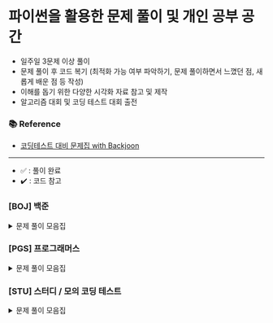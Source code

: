 # 파이썬을 활용한 문제 풀이 및 개인 공부 공간

- 일주일 3문제 이상 풀이
- 문제 풀이 후 코드 복기 (최적화 가능 여부 파악하기, 문제 풀이하면서 느꼈던 점, 새롭게 배운 점 등 작성)
- 이해를 돕기 위한 다양한 시각화 자료 참고 및 제작
- 알고리즘 대회 및 코딩 테스트 대회 출전

### 📚 Reference
- [코딩테스트 대비 문제집 with Backjoon](https://github.com/tony9402/baekjoon)

---
- ✅ : 풀이 완료
- ✔️ : 코드 참고

### [BOJ] 백준

<details>
	<summary>문제 풀이 모음집</summary>
  </br>
	
  |코드 번호|이름|난이도|풀이 유형|풀이 코드|풀이 시간|상태|
  |:------:|:------|:------:|:------|:------|:------|:------:|
  |**_18258_**|	[큐2](https://www.acmicpc.net/problem/18258)|	실버 4|	`자료 구조`|	[18258_큐2.py](./[BOJ]/자료구조/18258_큐2.py)|	00:10:00.00|	✅|
  |**_10828_**|	[스택](https://www.acmicpc.net/problem/10828)|	실버 4|	`자료 구조`|	[10828_스택.py](./[BOJ]/자료구조/10828_스택.py)|	00:05:36.22|	✅|
  |**_21922_**|	[학부 연구생 민상](https://www.acmicpc.net/problem/21922)|	골드 5|	`시뮬레이션`|	[21922_학부연구생민상.py](./[BOJ]/시뮬레이션/21922_학부연구생민상.py)|	01:07:49.42|	✅|
  |**_2529_**|	[부등호](https://www.acmicpc.net/problem/2529)|	실버 1|	`백 트래킹`|	[2529_부등호.py](./[BOJ]/백트래킹/2529_부등호.py)|	00:35:18.00|	✔️|
  |**_15686_**|	[치킨 배달](https://www.acmicpc.net/problem/15686)|	골드 5|	`백 트래킹`|	[15686_치킨배달.py](./[BOJ]/백트래킹/15686_치킨배달.py)|	01:13:04.00|	✔️|
  |**_9663_**|	★ [N-Queens](https://www.acmicpc.net/problem/9663)|	골드 4|	`백 트래킹`|	[9663_NQueens.py](./[BOJ]/백트래킹/9663_NQueens.py)|	00:54:16.97|	✅|
  |**_1003_**|	[피보나치 함수](https://www.acmicpc.net/problem/1003)|	실버 3|	`동적 프로그래밍`|	[1003_피보나치함수.py](./[BOJ]/동적프로그래밍/1003_피보나치함수.py)|	00:10:45.00|	✅|
  |**_11726_**|	[2xn 타일링](https://www.acmicpc.net/problem/11726)|	실버 3|	`동적 프로그래밍`|	[11726_2xn타일링.py](./[BOJ]/동적프로그래밍/11726_2xn타일링.py)|	00:10:56.31|	✅|
  |**_1912_**|	[연속 합](https://www.acmicpc.net/problem/1912)|	실버 2|	`동적 프로그래밍`|	[1912_연속합.py](./[BOJ]/동적프로그래밍/1912_연속합.py)|	00:17:34.18|	✔️|
  |**_11053_**|	[가장 긴 증가하는 부분 수열](https://www.acmicpc.net/problem/11053)|	실버 2|	`동적 프로그래밍`|	[11053_가장긴증가하는부분수열.py](./[BOJ]/동적프로그래밍/11053_가장긴증가하는부분수열.py)|	00:18:52.10|	✔️|
  |**_9251_**|	[LCS](https://www.acmicpc.net/problem/9251)|	골드 5|	`동적 프로그래밍`|	[9251_LCS.py](./[BOJ]/동적프로그래밍/9251_LCS.py)|	00:47:57.00|	✔️|
  |**_1018_**|	[체스판 다시 칠하기](https://www.acmicpc.net/problem/1018)|	실버 4|	`완전 탐색`|	[1018_체스판다시칠하기.py](./[BOJ]/완전탐색/1018_체스판다시칠하기.py)|	00:16:59.00|	✅|
  |**_1051_**|	[숫자 정사각형](https://www.acmicpc.net/problem/1051)|	실버 3|	`완전 탐색`|	[1051_숫자정사각형.py](./[BOJ]/완전탐색/1051_숫자정사각형.py)|	00:25:18.00|	✅|
  |**_2615_**|	★ [오목](https://www.acmicpc.net/problem/2529)|	실버 1|	`완전 탐색`|	[2615_오목.py](./[BOJ]/완전탐색/2615_오목.py)|	01:06:54.00|	✅|
  |**_2776_**|	[암기왕](https://www.acmicpc.net/problem/2776)|	실버 4|	`이분 탐색`|	[2776_암기왕.py](./[BOJ]/이분탐색/2776_암기왕.py)|	00:10:46.00|	✅|
  |**_11663_**|	[선분위의 점](https://www.acmicpc.net/problem/11663)|	실버 3|	`이분 탐색`|	[11663_선분위의점.py](./[BOJ]/이분탐색/11663_선분위의점.py)|	00:26:40.00|	✅|
  |**_1654_**|	[랜선자르기](https://www.acmicpc.net/problem/1654)|	실버 2|	`이분 탐색`|	[1654_랜선자르기.py](./[BOJ]/이분탐색/1654_랜선자르기.py)|	00:17:01.00|	✅|
  |**_2343_**|	[기타 레슨](https://www.acmicpc.net/problem/2343)|	실버 1|	`이분 탐색`|	[2343_기타레슨.py](./[BOJ]/이분탐색/2343_기타레슨.py)|	00:24:06.00|	✅|
  |**_17503_**|	★ [맥주 축제](https://www.acmicpc.net/problem/17503)|	실버 1|	`이분 탐색`|	[17503_맥주축제.py](./[BOJ]/이분탐색/17503_맥주축제.py)|	00:54:04.00|	✔️|
  |**_22871_**|	★ [징검다리 건너기](https://www.acmicpc.net/problem/22871)|	실버 1|	`이분 탐색`|	[22871_징검다리건너기.py](./[BOJ]/이분탐색/22871_징검다리건너기.py)|	01:13:16.57|	✔️|
  |**_2470_**|	[두 용액](https://www.acmicpc.net/problem/2470)|	골드 5|	`투 포인터`|	[2470_두용액.py](./[BOJ]/투포인터/2470_두용액.py)|	00:29:08.00|	✅|
  |**_1260_**|	[DFS와 BFS](https://www.acmicpc.net/problem/1260)|	실버 2|	`그래프`|	[1260_DFS와BFS.py](./[BOJ]/그래프/1260_DFS와BFS.py)|	00:29:17.00|	✅|
  |**_1012_**|	[유기농 배추](https://www.acmicpc.net/problem/1012)|	실버 2|	`그래프`|	[1012_유기농배추.py](./[BOJ]/그래프/1012_유기농배추.py)|	00:07:48.38|	✅|
  |**_1697_**|	[숨바꼭질](https://www.acmicpc.net/problem/1697)|	실버 1|	`그래프`|	[1697_숨바꼭질.py](./[BOJ]/그래프/1697_숨바꼭질.py)|	00:31:22.00|	✅|
  |**_2667_**|	[단지 번호 붙이기](https://www.acmicpc.net/problem/2667)|	실버 1|	`그래프`|	[2667_단지번호붙이기.py](./[BOJ]/그래프/2667_단지번호붙이기.py)|	00:23:30.00| ✅|
  |**_1325_**|	[효율적인 해킹](https://www.acmicpc.net/problem/1325)|	실버 1|	`그래프`|	[1325_효율적인해킹.py](./[BOJ]/그래프/1325_효율적인해킹.py)|	00:19:50.00|	✅|
  |**_1707_**|	[이분 그래프](https://www.acmicpc.net/problem/1707)|	골드 4|	`그래프`|	[1707_이분그래프.py](./[BOJ]/그래프/1707_이분그래프.py)|	00:43:30.00|	✔️|
  |**_2573_**|	[빙산](https://www.acmicpc.net/problem/2573)|	골드 4|	`그래프`|	[2573_빙산.py](./[BOJ]/그래프/2573_빙산.py)|	00:19:26.03|	✅|
  |**_10282_**|	[해킹](https://www.acmicpc.net/problem/10282)|	골드 4|	`그래프`|	[10282_해킹.py](./[BOJ]/그래프/10282_해킹.py)|	00:10:28.93|	✅|
  |**_27961_**|	[고양이는 많을수록 좋다](https://www.acmicpc.net/problem/27961)|	브론즈 1|	`그리디`|	[27961_고양이는많을수록좋다.py](./[BOJ]/그리디/27961_고양이는많을수록좋다.py)|	00:09:23.00|	✅|
  |**_11399_**|	[ATM](https://www.acmicpc.net/problem/11399)|	실버 4|	`그리디`|	[11399_ATM.py](./[BOJ]/그리디/11399_ATM.py)|	00:15:18.00|	✅|
  |**_12933_**|	[오리](https://www.acmicpc.net/problem/12933)|	실버 2|	`그리디`|	[12933_오리.py](./[BOJ]/그리디/12933_오리.py)|	00:35:52.00|	✔️|
  |**_1946_**|	[신입 사원](https://www.acmicpc.net/problem/1946)|	실버 1|	`그리디`|	[1946_신입사원.py](./[BOJ]/그리디/1946_신입사원.py)|	00:15:40.00|	✅|
  |**_1931_**|	★ [회의실 배정](https://www.acmicpc.net/problem/1931)|	골드 5|	`그리디`|	[1931_회의실배정.py](./[BOJ]/그리디/1931_회의실배정.py)|	00:08:39.91|	✅|
  |**_19598_**|	★ [최소 회의실 개수](https://www.acmicpc.net/problem/19598)|	골드 5|	`그리디`|	[19598_최소회의실개수.py](./[BOJ]/그리디/19598_최소회의실개수.py)|	01:15:27.00|	✔️|
</details>



### [PGS] 프로그래머스

<details>
	<summary>문제 풀이 모음집</summary>
  </br>
  
  |코드 번호|이름|난이도|풀이 유형|풀이 코드|풀이 시간|상태|
  |:------:|:------|:------:|:------|:------|:------|:------:|
  |**_92343_**|	[양과 늑대](https://school.programmers.co.kr/learn/courses/30/lessons/92343)|	Lv. 3|	`완전 탐색`|	[양과늑대.py](./[PGS]/양과늑대.py)|	00:00:00.00|	✔️|
  |**_12906_**|	[같은 숫자는 싫어](https://school.programmers.co.kr/learn/courses/30/lessons/12906)|	Lv. 1|	`자료 구조`|	[1_같은숫자는싫어.py](./[PGS]/자료구조/1_같은숫자는싫어.py)|	00:02:50.30|	✅|
  |**_42586_**|	[기능 개발](https://school.programmers.co.kr/learn/courses/30/lessons/42586)|	Lv. 2|	`자료 구조`|	[2_기능개발.py](./[PGS]/자료구조/2_기능개발.py)|	00:17:51.46|	✅|
  |**_12909_**|	[올바른 괄호](https://school.programmers.co.kr/learn/courses/30/lessons/12909)|	Lv. 2|	`자료 구조`|	[3_올바른괄호.py](./[PGS]/자료구조/3_올바른괄호.py)|	00:05:07.88|	✅|
  |**_42587_**|	[프로세스](https://school.programmers.co.kr/learn/courses/30/lessons/42587)|	Lv. 2|	`자료 구조`|	[4_프로세스.py](./[PGS]/자료구조/4_프로세스.py)|	00:12:06.44|	✅|
  |**_42583_**|	★ [다리를 지나는 트럭](https://school.programmers.co.kr/learn/courses/30/lessons/42583)|	Lv. 2|	`자료 구조`|	[5_다리를지나는트럭.py](./[PGS]/자료구조/5_다리를지나는트럭.py)|	00:57:47.70|	✅|
  |**_42584_**|	★ [주식 가격](https://school.programmers.co.kr/learn/courses/30/lessons/42584)|	Lv. 2|	`자료 구조`|	[6_주식가격.py](./[PGS]/자료구조/6_주식가격.py)|	00:27:52.10|	✅|
  |**_86491_**|	[최소 직사각형](https://school.programmers.co.kr/learn/courses/30/lessons/86491)|	Lv. 1|	`완전 탐색`|	[1_최소직사각형.py](./[PGS]/완전탐색/1_최소직사각형.py)|	00:33:11.71|	✅|
  |**_42840_**|	[모의고사](https://school.programmers.co.kr/learn/courses/30/lessons/42840)|	Lv. 1|	`완전 탐색`|	[2_모의고사.py](./[PGS]/완전탐색/2_모의고사.py)|00:12:53.97|	✅|
  |**_42839_**|	[소수 찾기](https://school.programmers.co.kr/learn/courses/30/lessons/42839)|	Lv. 2|	`완전 탐색`|	[3_소수찾기.py](./[PGS]/완전탐색/3_소수찾기.py)|	00:09:45.89|	✅|
  |**_42842_**|	[카펫](https://school.programmers.co.kr/learn/courses/30/lessons/42842)|	Lv. 2|	`완전 탐색`|	[4_카펫.py](./[PGS]/완전탐색/4_카펫.py)|	00:14:31.14|	✅|
  |**_87946_**|	★ [피로도](https://school.programmers.co.kr/learn/courses/30/lessons/87946)|	Lv. 2|	`완전 탐색`|	[5_피로도.py](./[PGS]/완전탐색/5_피로도.py)|	00:25:18.70|	✅|
  |**_86971_**|	★ [전력망을 둘로 나누기](https://school.programmers.co.kr/learn/courses/30/lessons/86971)|	Lv. 2|	`완전 탐색`|	[6_전력망을둘로나누기.py](./[PGS]/완전탐색/6_전력망을둘로나누기.py)|	00:55:45.07|	✅|
  |**_84512_**|	[모음 사전](https://school.programmers.co.kr/learn/courses/30/lessons/84512)|	Lv. 2|	`완전 탐색`|	[7_모음사전.py](./[PGS]/완전탐색/7_모음사전.py)|	00:37:54.06|	✅|
  |**_43165_**|	[타겟 넘버](https://school.programmers.co.kr/learn/courses/30/lessons/43165)|	Lv. 2|	`그래프`|	[1_타겟넘버.py](./[PGS]/그래프/1_타겟넘버.py)|	00:08:53.32|	✅|
  |**_43162_**|	[네트워크](https://school.programmers.co.kr/learn/courses/30/lessons/43162)|	Lv. 3|	`그래프`|	[2_네트워크.py](./[PGS]/그래프/2_네트워크.py)|  00:07:38.24|	✅|
  |**_1844_**|	[게임 맵 최단 거리](https://school.programmers.co.kr/learn/courses/30/lessons/1844)|	Lv. 2|	`그래프`|	[3_게임맵최단거리.py](./[PGS]/그래프/3_게임맵최단거리.py)|	00:13:24.78|	✅|
  |**_43163_**|	★ [단어 변환](https://school.programmers.co.kr/learn/courses/30/lessons/43163)|	Lv. 3|	`그래프`|	[4_단어변환.py](./[PGS]/그래프/4_단어변환.py)|	00:14:02.94|	✅|
  |**_87694_**|	★ [아이템 줍기](https://school.programmers.co.kr/learn/courses/30/lessons/87694)|	Lv. 3|	`그래프`|	[5_아이템줍기.py](./[PGS]/그래프/5_아이템줍기.py)|	01:18:22.23|	✔️|
  |**_43164_**|	★ [여행 경로](https://school.programmers.co.kr/learn/courses/30/lessons/43164)|	Lv. 3|	`그래프`|	[6_여행경로.py](./[PGS]/그래프/6_여행경로.py)|	00:40:12.60|	✅|
  |**_84021_**|	★ [퍼즐 조각 채우기](https://school.programmers.co.kr/learn/courses/30/lessons/84021)|	Lv. 3|	`그래프`|	[7_퍼즐조각채우기.py](./[PGS]/그래프/7_퍼즐조각채우기.py)|	02:27:06.48|	✔️|

</details>



### [STU] 스터디 / 모의 코딩 테스트

<details>
	<summary>문제 풀이 모음집</summary>
  </br>
  
  |코드 번호|이름|난이도|미팅 유형|미팅 날짜|풀이 코드|상태|
  |:------:|:------|:------:|:------|:------|:------|:------:|
  |**_388351_**|	[유연 근무제](https://school.programmers.co.kr/learn/courses/30/lessons/388351)|	Lv. 1|	`모의 코딩테스트`|  25.02.28|	[1_유연근무제.py](./[STU]/25.02.28/1_유연근무제.py)|  ✅|
  |**_388352_**|	[비밀 코드 해독](https://school.programmers.co.kr/learn/courses/30/lessons/388352)|	Lv. 2|	`모의 코딩테스트`|  25.02.28|	[2_비밀코드해독.py](./[STU]/25.02.28/2_비밀코드해독.py)|	✅|
  |**_388353_**|	[지게차와 크레인](https://school.programmers.co.kr/learn/courses/30/lessons/388353)|	Lv. 2|	`모의 코딩테스트`|  25.02.28|	[3_지게차와크레인.py](./[STU]/25.02.28/3_지게차와크레인.py)|	✅|
  |**_388354_**|	[홀짝 트리](https://school.programmers.co.kr/learn/courses/30/lessons/388354)|	Lv. 3|	`모의 코딩테스트`|  25.02.28|	[4_홀짝트리.py](./[STU]/25.02.28/4_홀짝트리.py)|	(시간초과)❌|
  

</details>



<!-- 
### [LTC] 리트코드

<details>
	<summary>문제 풀이 모음집</summary>
  </br>
  
  |코드 번호|이름|난이도|풀이 코드|풀이 시간|풀이 유형|
  |:-----:|:-----|:-----:|:-----|:-----|:-----|

</details>

### [CFS] 코드포스

<details>
	<summary>문제 풀이 모음집</summary>
  </br>
  
  |코드 번호|이름|난이도|풀이 코드|풀이 시간|풀이 유형|
  |:-----:|:-----|:-----:|:-----|:-----|:-----|

</details>

### [SEA] 삼성 SW Expert Academy

<details>
	<summary>문제 풀이 모음집</summary>
  </br>
  
  |코드 번호|이름|난이도|풀이 코드|풀이 시간|풀이 유형|
  |:-----:|:-----|:-----:|:-----|:-----|:-----|

</details>

### [STU] 개인 공부 자료
 -->
